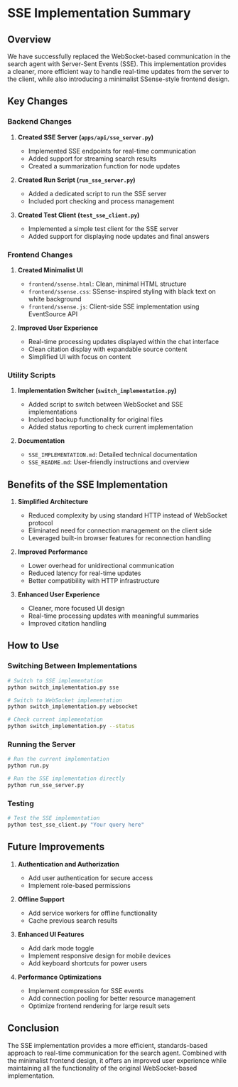 # SSE Implementation Summary

## Overview

We have successfully replaced the WebSocket-based communication in the search agent with Server-Sent Events (SSE). This implementation provides a cleaner, more efficient way to handle real-time updates from the server to the client, while also introducing a minimalist SSense-style frontend design.

## Key Changes

### Backend Changes

1. **Created SSE Server (`apps/api/sse_server.py`)**
   - Implemented SSE endpoints for real-time communication
   - Added support for streaming search results
   - Created a summarization function for node updates

2. **Created Run Script (`run_sse_server.py`)**
   - Added a dedicated script to run the SSE server
   - Included port checking and process management

3. **Created Test Client (`test_sse_client.py`)**
   - Implemented a simple test client for the SSE server
   - Added support for displaying node updates and final answers

### Frontend Changes

1. **Created Minimalist UI**
   - `frontend/ssense.html`: Clean, minimal HTML structure
   - `frontend/ssense.css`: SSense-inspired styling with black text on white background
   - `frontend/ssense.js`: Client-side SSE implementation using EventSource API

2. **Improved User Experience**
   - Real-time processing updates displayed within the chat interface
   - Clean citation display with expandable source content
   - Simplified UI with focus on content

### Utility Scripts

1. **Implementation Switcher (`switch_implementation.py`)**
   - Added script to switch between WebSocket and SSE implementations
   - Included backup functionality for original files
   - Added status reporting to check current implementation

2. **Documentation**
   - `SSE_IMPLEMENTATION.md`: Detailed technical documentation
   - `SSE_README.md`: User-friendly instructions and overview

## Benefits of the SSE Implementation

1. **Simplified Architecture**
   - Reduced complexity by using standard HTTP instead of WebSocket protocol
   - Eliminated need for connection management on the client side
   - Leveraged built-in browser features for reconnection handling

2. **Improved Performance**
   - Lower overhead for unidirectional communication
   - Reduced latency for real-time updates
   - Better compatibility with HTTP infrastructure

3. **Enhanced User Experience**
   - Cleaner, more focused UI design
   - Real-time processing updates with meaningful summaries
   - Improved citation handling

## How to Use

### Switching Between Implementations

```bash
# Switch to SSE implementation
python switch_implementation.py sse

# Switch to WebSocket implementation
python switch_implementation.py websocket

# Check current implementation
python switch_implementation.py --status
```

### Running the Server

```bash
# Run the current implementation
python run.py

# Run the SSE implementation directly
python run_sse_server.py
```

### Testing

```bash
# Test the SSE implementation
python test_sse_client.py "Your query here"
```

## Future Improvements

1. **Authentication and Authorization**
   - Add user authentication for secure access
   - Implement role-based permissions

2. **Offline Support**
   - Add service workers for offline functionality
   - Cache previous search results

3. **Enhanced UI Features**
   - Add dark mode toggle
   - Implement responsive design for mobile devices
   - Add keyboard shortcuts for power users

4. **Performance Optimizations**
   - Implement compression for SSE events
   - Add connection pooling for better resource management
   - Optimize frontend rendering for large result sets

## Conclusion

The SSE implementation provides a more efficient, standards-based approach to real-time communication for the search agent. Combined with the minimalist frontend design, it offers an improved user experience while maintaining all the functionality of the original WebSocket-based implementation.
